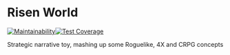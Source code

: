# Risen World

[![Maintainability](https://api.codeclimate.com/v1/badges/6e0b6fd45d0ece79397b/maintainability)](https://codeclimate.com/github/grendel-consulting/risen-world/maintainability)[![Test Coverage](https://api.codeclimate.com/v1/badges/6e0b6fd45d0ece79397b/test_coverage)](https://codeclimate.com/github/grendel-consulting/risen-world/test_coverage) <!-- markdownlint-disable MD013 -->

Strategic narrative toy, mashing up some Roguelike, 4X and CRPG concepts
